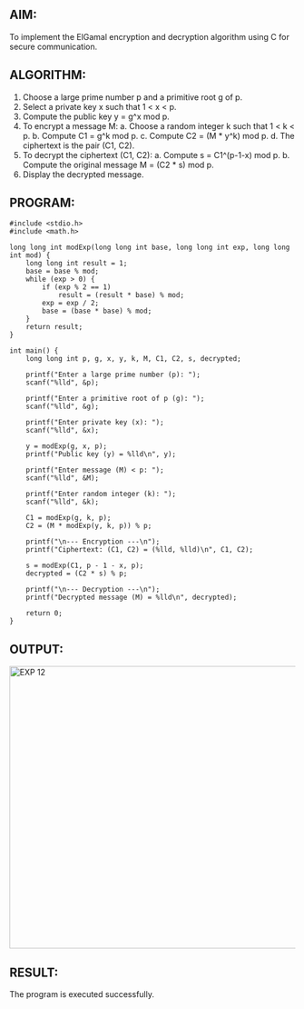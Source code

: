
## AIM:

To implement the ElGamal encryption and decryption algorithm using C for secure communication.


## ALGORITHM:
1.	Choose a large prime number p and a primitive root g of p.
2.	Select a private key x such that 1 < x < p.
3.	Compute the public key y = g^x mod p.
4.	To encrypt a message M:
a.	Choose a random integer k such that 1 < k < p.
b.	Compute C1 = g^k mod p.
c.	Compute C2 = (M * y^k) mod p.
d.	The ciphertext is the pair (C1, C2).
5.	To decrypt the ciphertext (C1, C2):
a.	Compute s = C1^(p-1-x) mod p.
b.	Compute the original message M = (C2 * s) mod p.
6.	Display the decrypted message.


## PROGRAM:
```
#include <stdio.h>
#include <math.h>

long long int modExp(long long int base, long long int exp, long long int mod) {
    long long int result = 1;
    base = base % mod;
    while (exp > 0) {
        if (exp % 2 == 1)
            result = (result * base) % mod;
        exp = exp / 2;
        base = (base * base) % mod;
    }
    return result;
}

int main() {
    long long int p, g, x, y, k, M, C1, C2, s, decrypted;

    printf("Enter a large prime number (p): ");
    scanf("%lld", &p);

    printf("Enter a primitive root of p (g): ");
    scanf("%lld", &g);

    printf("Enter private key (x): ");
    scanf("%lld", &x);

    y = modExp(g, x, p);
    printf("Public key (y) = %lld\n", y);

    printf("Enter message (M) < p: ");
    scanf("%lld", &M);

    printf("Enter random integer (k): ");
    scanf("%lld", &k);

    C1 = modExp(g, k, p);
    C2 = (M * modExp(y, k, p)) % p;

    printf("\n--- Encryption ---\n");
    printf("Ciphertext: (C1, C2) = (%lld, %lld)\n", C1, C2);

    s = modExp(C1, p - 1 - x, p);
    decrypted = (C2 * s) % p;

    printf("\n--- Decryption ---\n");
    printf("Decrypted message (M) = %lld\n", decrypted);

    return 0;
}
```


## OUTPUT:

<img width="642" height="497" alt="EXP 12" src="https://github.com/user-attachments/assets/cdef3767-d939-4f5a-bcd2-fd29903c8c05" />

## RESULT:

The program is executed successfully.
